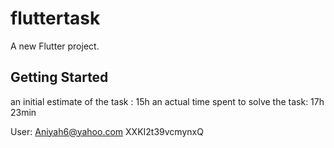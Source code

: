 # fluttertask

A new Flutter project.

## Getting Started

an initial estimate of the task : 15h
an actual time spent to solve the task: 17h 23min

User: 
Aniyah6@yahoo.com
XXKI2t39vcmynxQ